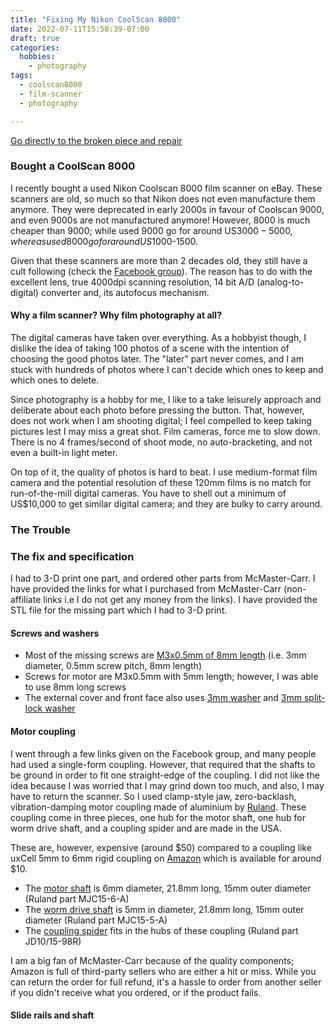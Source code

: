 ```yaml
---
title: "Fixing My Nikon CoolScan 8000"
date: 2022-07-11T15:58:39-07:00
draft: true
categories:
  hobbies:
    - photography
tags:
  - coolscan8000
  - film-scanner
  - photography

---
```

[Go directly to the broken piece and repair]()

### Bought a CoolScan 8000
I recently bought a used Nikon Coolscan 8000 film scanner on eBay. These scanners are old, so much so that Nikon 
does not even manufacture them anymore. They were deprecated in early 2000s in favour of Coolscan 9000, and even 
9000s are not manufactured anymore! However, 8000 is much cheaper than 9000; while used 9000 go for around 
US$3000-5000, whereas used 8000 go for around US$1000-1500.

Given that these scanners are more than 2 decades old, they still have a cult following (check the [Facebook group](https://www.facebook.com/groups/1514948298527146)). 
The reason has to do with the excellent lens, true 4000dpi scanning resolution, 14 bit A/D (analog-to-digital) 
converter and, its autofocus mechanism.  

#### Why a film scanner? Why film photography at all?
The digital cameras have taken over everything. As a hobbyist though, I dislike the idea of taking 100 photos of a 
scene with the intention of choosing the good photos later. The "later" part never comes, and I am stuck with 
hundreds of photos where I can't decide which ones to keep and which ones to delete. 

Since photography is a hobby for me, I like to a take leisurely approach and deliberate about each photo before 
pressing the button. That, however, does not work when I am shooting digital; I feel compelled to keep taking 
pictures lest I may miss a great shot. Film cameras, force me to slow down. There is no 4 frames/second of shoot 
mode, no auto-bracketing, and not even a built-in light meter. 

On top of it, the quality of photos is hard to beat. I use medium-format film camera and the potential resolution of 
these 120mm films is no match for run-of-the-mill digital cameras. You have to shell out a minimum of US$10,000 to 
get similar digital camera; and they are bulky to carry around.

### The Trouble



### The fix and specification
I had to 3-D print one part, and ordered other parts from McMaster-Carr. I have provided the links for what I 
purchased from McMaster-Carr (non-affiliate links i.e I do not get any money from the links). I have provided the 
STL file for the missing part which I had to 3-D print.

#### Screws and washers
* Most of the missing screws are [M3x0.5mm of 8mm length](https://www.mcmaster.com/90258A178/) (i.e. 3mm diameter, 0.5mm screw pitch, 8mm length)
* Screws for motor are M3x0.5mm with 5mm length; however, I was able to use 8mm long screws
* The external cover and front face also uses [3mm washer](https://www.mcmaster.com/98689A112/) and [3mm split-lock washer](https://www.mcmaster.com/92148A150/)

#### Motor coupling 
I went through a few links given on the Facebook group, and many people had used a single-form coupling. However, 
that required that the shafts to be ground in order to fit one straight-edge of the coupling. I did not like the 
idea because I was worried that I may grind down too much, and also, I may have to return the scanner. So I used 
clamp-style jaw, zero-backlash, vibration-damping motor coupling made of aluminium by 
[Ruland](https://www.ruland.com/). These coupling come in three pieces, one hub for the motor shaft, one hub for worm 
drive shaft, and a coupling spider and are made in the USA.

These are, however, expensive (around $50) compared to a coupling like uxCell 5mm to 6mm rigid coupling on 
[Amazon](https://www.amazon.com/a13052700ux0251-Stepper-Coupling-Coupler-Encoder/dp/B00DCAIRIC) which is 
available for around $10. 

* The [motor shaft](https://www.mcmaster.com/9845T51-9845T416/) is 6mm diameter, 21.8mm long, 15mm outer diameter 
  (Ruland part MJC15-6-A)
* The [worm drive shaft](https://www.mcmaster.com/9845T51-9845T415/) is 5mm in diameter, 21.8mm long, 15mm outer 
  diameter (Ruland part MJC15-5-A)
* The [coupling spider](https://www.mcmaster.com/9845T485/) fits in the hubs of these coupling (Ruland part JD10/15-98R) 

I am a big fan of McMaster-Carr because of the quality components; Amazon is full of third-party sellers who are 
either a hit or miss. While you can return the order for full refund, it's a hassle to order from another seller if 
you didn't receive what you ordered, or if the product fails. 

#### Slide rails and shaft


